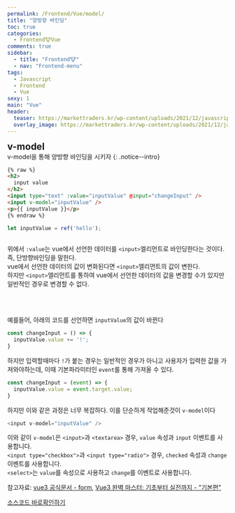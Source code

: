 ```yaml
---
permalink: /Frontend/Vue/model/
title: "양방향 바인딩"
toc: true
categories:
  - Frontend🐮Vue
comments: true
sidebar:
  - title: "Frontend🐮"
  - nav: "Frontend-menu"
tags:
  - Javascript
  - Frontend
  - Vue
sexy: 1
main: "Vue"
header:
  teaser: https://markettraders.kr/wp-content/uploads/2021/12/javascript-696x365.jpg
  overlay_image: https://markettraders.kr/wp-content/uploads/2021/12/javascript-696x365.jpg
---
```



<span style = "font-size:1.5em;  font-weight: 700;">v-model</span><br>
v-model을 통해 양방향 바인딩을 시키자
{: .notice--intro}

```html
{% raw %}
<h2>
  input value
</h2>
<input type="text" :value="inputValue" @input="changeInput" />
<input v-model="inputValue" />
<p>{{ inputValue }}</p>
{% endraw %}
```

```js
let inputValue = ref('hello');
  
```

위에서 `:value`는 vue에서 선언한 데이터를 `<input>`엘리먼트로 바인딩한다는 것이다. 즉, 단방향바인딩을 말한다.  
vue에서 선언한 데이터의 값이 변화된다면	`<input>`엘리먼트의 값이 변한다.  
하지만 `<input>`엘리먼트를 통하여 vue에서 선언한 데이터의 값을 변경할 수가 있지만 일반적인 경우로 변경할 수 없다.  

<br>
<br>

예를들어, 아래의 코드를 선언하면 `inputValue`의 값이 바뀐다
```js
const changeInput = () => {
  inputValue.value += '!';
}
```
하지만 입력할때마다 `!`가 붙는 경우는 일반적인 경우가 아니고 사용자가 입력한 값을 가져와야하는데, 이때 기본파라미터인 `event`를 통해 가져올 수 있다.

```js
const changeInput = (event) => {
  inputValue.value = event.target.value;
}
```

하지만 이와 같은 과정은 너무 복잡하다. 이를 단순하게 작업해준것이 `v-model`이다

```js
<input v-model="inputValue" />
```

이와 같이 `v-model`은 `<input>`과 `<textarea>` 경우, `value` 속성과 `input` 이벤트를 사용합니다. <br>
`<input type="checkbox">`과 `<input type="radio">` 경우, `checked` 속성과 `change` 이벤트를 사용합니다. <br>
`<select>`는 `value`를 속성으로 사용하고 `change`를 이벤트로 사용합니다. <br>

참고자료: [vue3 공식문서 - form](https://v3-docs.vuejs-korea.org/guide/essentials/forms.html#checkbox-1), [Vue3 완벽 마스터: 기초부터 실전까지 - "기본편"](https://www.inflearn.com/course/vue-%EC%99%84%EB%B2%BD-%EA%B8%B0%EB%B3%B8)


[소스코드 바로확인하기](https://sfc.vuejs.org/#eNqVUj1vgzAQ/SsnLzRSg6WOlETt2L3q5IWSSyAC27IP2grx33s2hKRNh3RAuo/Hu/N7N4hna9O+Q5GJ3JeutgQeqbNbpevWGkcwgMM9jLB3poWEoYnSAA0S1Np29FY0HcImgO6SCpvGJKvHgAhfabQnKKtCH/AloBl4hz1qWsFmC0PAwAVP2s9sEZNS4Q5IUzFyjifiMJ7w8/bprwz+c/jCcvPs6cvlJBcLxQlha5uCkDOAfFf3MeCwepij+ZkQCeemXLr51KQvixslwk5KQBaxnJ8F4upTzLh6ISuX5U+mft2aHTa/f15QdjsMlwaOYy6D6aH5z9XDtoXD4rzvoun1usGHqz3OTl6vEQWVk6K5XHQW92K6z3Vb2PTojeYLjpbyi2PDK5GdTFaC7zbkSlRE1mdS+n0Z7v7oU+MOkqPUdZrqFlP07frdmQ+PjomVmM0fxfgNkgsLJg==)